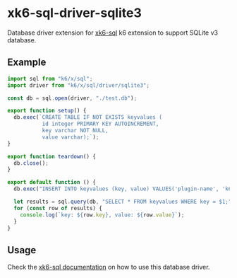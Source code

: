 # xk6-sql-driver-sqlite3

Database driver extension for [xk6-sql](https://github.com/grafana/xk6-sql) k6 extension to support SQLite v3 database.

## Example

```JavaScript file=examples/example.js
import sql from "k6/x/sql";
import driver from "k6/x/sql/driver/sqlite3";

const db = sql.open(driver, "./test.db");

export function setup() {
  db.exec(`CREATE TABLE IF NOT EXISTS keyvalues (
           id integer PRIMARY KEY AUTOINCREMENT,
           key varchar NOT NULL,
           value varchar);`);
}

export function teardown() {
  db.close();
}

export default function () {
  db.exec("INSERT INTO keyvalues (key, value) VALUES('plugin-name', 'k6-plugin-sql');");

  let results = sql.query(db, "SELECT * FROM keyvalues WHERE key = $1;", "plugin-name");
  for (const row of results) {
    console.log(`key: ${row.key}, value: ${row.value}`);
  }
}
```

## Usage

Check the [xk6-sql documentation](https://github.com/grafana/xk6-sql) on how to use this database driver.
